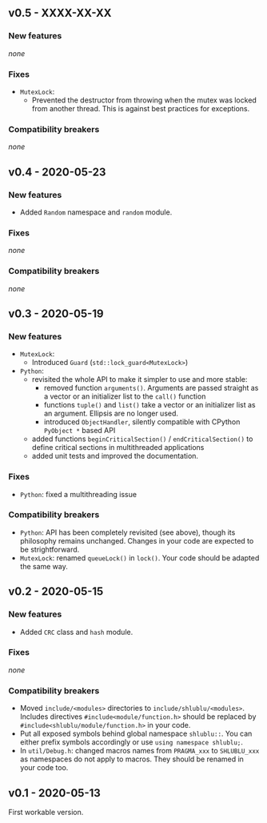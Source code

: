 ## v0.5 - XXXX-XX-XX

### New features

*none*

### Fixes

* `MutexLock`:
  * Prevented the destructor from throwing when the mutex was locked from another thread. This is against best practices for exceptions.

### Compatibility breakers

*none*


## v0.4 - 2020-05-23

### New features

* Added `Random` namespace and `random` module.

### Fixes

*none*

### Compatibility breakers

*none*


## v0.3 - 2020-05-19

### New features

* `MutexLock`:
  * Introduced `Guard` (`std::lock_guard<MutexLock>`)
* `Python`: 
  * revisited the whole API to make it simpler to use and more stable:
    * removed function `arguments()`. Arguments are passed straight as a vector or an initializer list to the `call()` function
    * functions `tuple()` and `list()` take a vector or an initializer list as an argument. Ellipsis are no longer used.
    * introduced `ObjectHandler`, silently compatible with CPython `PyObject *` based API 
  * added functions `beginCriticalSection()` / `endCriticalSection()` to define critical sections in multithreaded applications
  * added unit tests and improved the documentation.

### Fixes

* `Python`: fixed a multithreading issue

### Compatibility breakers

* `Python`: API has been completely revisited (see above), though its philosophy remains unchanged. Changes in your code are expected to be strightforward. 
* `MutexLock`: renamed `queueLock()` in `lock()`. Your code should be adapted the same way.


## v0.2 - 2020-05-15

### New features

* Added `CRC` class and `hash` module.

### Fixes

*none*

### Compatibility breakers

* Moved `include/<modules>` directories to `include/shlublu/<modules>`. Includes directives `#include<module/function.h>` should be replaced by `#include<shlublu/module/function.h>` in your code.
* Put all exposed symbols behind global namespace `shlublu::`. You can either prefix symbols accordingly or use `using namespace shlublu;`.
* In `util/Debug.h`: changed macros names from `PRAGMA_xxx` to `SHLUBLU_xxx` as namespaces do not apply to macros. They should be renamed in your code too.


## v0.1 - 2020-05-13

First workable version.


